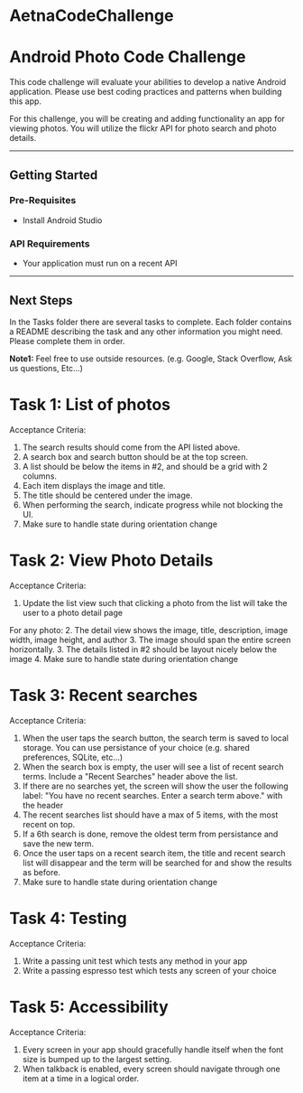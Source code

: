 # AetnaCodeChallenge

# Android Photo Code Challenge

This code challenge will evaluate your abilities to develop a native Android application.  Please use best coding practices and patterns when building this app.

For this challenge, you will be creating and adding functionality an app for viewing photos. You will utilize the flickr API for photo search and photo details.


------------------------------------------------------------------------------------------------------------------------


## Getting Started

### Pre-Requisites
- Install Android Studio

### API Requirements
- Your application must run on a recent API

------------------------------------------------------------------------------------------------------------------------


## Next Steps

In the Tasks folder there are several tasks to complete. Each folder contains a README describing the task and any other information you might need. Please complete them in order.

**Note1:** Feel free to use outside resources. (e.g. Google, Stack Overflow, Ask us questions, Etc...)

# Task 1: List of photos

Acceptance Criteria:
  1. The search results should come from the API listed above.
  2. A search box and search button should be at the top screen.
  3. A list should be below the items in #2, and should be a grid with 2 columns.
  4. Each item displays the image and title.
  5. The title should be centered under the image.
  6. When performing the search, indicate progress while not blocking the UI.
  7. Make sure to handle state during orientation change
  
  # Task 2: View Photo Details
  Acceptance Criteria:
  1. Update the list view such that clicking a photo from the list will take the user to a photo detail page
 

  For any photo:
  2. The detail view shows the image, title, description, image width, image height, and author
  3. The image should span the entire screen horizontally.
  3. The details listed in #2 should be layout nicely below the image
  4. Make sure to handle state during orientation change
  
  # Task 3: Recent searches
  Acceptance Criteria:
  1. When the user taps the search button, the search term is saved to local storage.  You can use persistance of your choice (e.g. shared preferences, SQLite, etc...)
  2. When the search box is empty, the user will see a list of recent search terms.  Include a "Recent Searches" header above the list.
  3. If there are no searches yet, the screen will show the user the following label: "You have no recent searches.  Enter a search term above." with the header
  4. The recent searches list should have a max of 5 items, with the most recent on top.
  5. If a 6th search is done, remove the oldest term from persistance and save the new term.
  6. Once the user taps on a recent search item, the title and recent search list will disappear and the term will be searched for and show the results as before.
  7. Make sure to handle state during orientation change
  
  # Task 4: Testing
  Acceptance Criteria:
  1. Write a passing unit test which tests any method in your app
  2. Write a passing espresso test which tests any screen of your choice

  # Task 5: Accessibility
  Acceptance Criteria:
  1. Every screen in your app should gracefully handle itself when the font size is bumped up to the largest setting.
  2. When talkback is enabled, every screen should navigate through one item at a time in a logical order.

  
  
  
  




